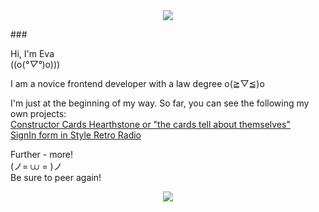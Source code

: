<link rel="preconnect" href="https://fonts.googleapis.com">
<link rel="preconnect" href="https://fonts.gstatic.com" crossorigin>
<link href="https://fonts.googleapis.com/css2?family=Belanosima:wght@700&family=Caprasimo&family=Poppins&display=swap" rel="stylesheet">

<div id="header" align="center">
  <img src="https://media.giphy.com/media/4QxQgWZHbeYwM/giphy.gif"/>
</div>

###<p font-family="Poppins" font-weight="bold">Hi, I'm Eva<br>((o(*°▽°*)o)))</p>

<p font-family="Poppins" font-weight="bold">I am a novice frontend developer with a law degree o(≧▽≦)o	</p>

<p font-family="Poppins" font-weight="bold">I'm just at the beginning of my way. So far, you can see the following my own projects:<br><a text-decoration="underline" font-family="Poppins" font-weight="bold" href="https://grigoryevaeva.github.io/constructorCardsHearthstone/">Constructor Cards Hearthstone or "the cards tell about themselves"</a><br><a text-decoration="underline" font-family="Poppins" font-weight="bold" href="https://grigoryevaeva.github.io/RetroRadioSignin/">SignIn form in Style Retro Radio</a></p>

<p font-family="Poppins" font-weight="bold">Further - more!<br>(ノ= ⩊ = )ノ<br>Be sure to peer again!</p>

<div id="header" align="center">
  <img src="https://media.giphy.com/media/yALcFbrKshfoY/giphy.gif"/>
</div>
